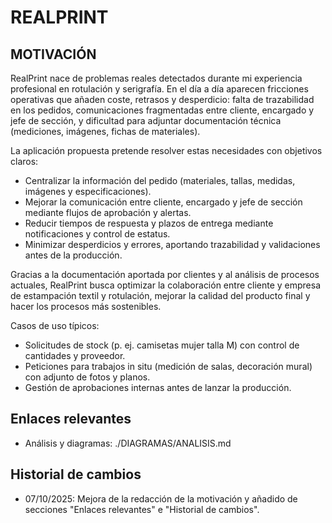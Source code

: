 # REALPRINT

## MOTIVACIÓN

RealPrint nace de problemas reales detectados durante mi experiencia profesional en rotulación y serigrafía. En el día a día aparecen fricciones operativas que añaden coste, retrasos y desperdicio: falta de trazabilidad en los pedidos, comunicaciones fragmentadas entre cliente, encargado y jefe de sección, y dificultad para adjuntar documentación técnica (mediciones, imágenes, fichas de materiales).

La aplicación propuesta pretende resolver estas necesidades con objetivos claros:

- Centralizar la información del pedido (materiales, tallas, medidas, imágenes y especificaciones).
- Mejorar la comunicación entre cliente, encargado y jefe de sección mediante flujos de aprobación y alertas.
- Reducir tiempos de respuesta y plazos de entrega mediante notificaciones y control de estatus.
- Minimizar desperdicios y errores, aportando trazabilidad y validaciones antes de la producción.

Gracias a la documentación aportada por clientes y al análisis de procesos actuales, RealPrint busca optimizar la colaboración entre cliente y empresa de estampación textil y rotulación, mejorar la calidad del producto final y hacer los procesos más sostenibles.

Casos de uso típicos:

- Solicitudes de stock (p. ej. camisetas mujer talla M) con control de cantidades y proveedor.
- Peticiones para trabajos in situ (medición de salas, decoración mural) con adjunto de fotos y planos.
- Gestión de aprobaciones internas antes de lanzar la producción.

## Enlaces relevantes

- Análisis y diagramas: ./DIAGRAMAS/ANALISIS.md

## Historial de cambios

- 07/10/2025: Mejora de la redacción de la motivación y añadido de secciones "Enlaces relevantes" e "Historial de cambios".

<!-- Fin del README -->